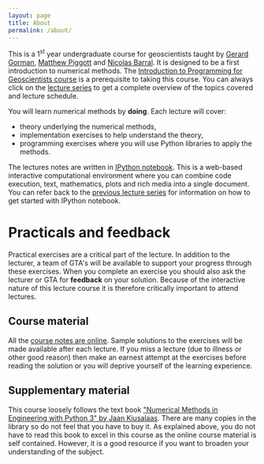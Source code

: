 ```yaml
---
layout: page
title: About
permalink: /about/
---
```


This is a 1<sup>st</sup> year undergraduate course for geoscientists taught by [Gerard Gorman](http://www.imperial.ac.uk/people/g.gorman), [Matthew Piggott](http://www.imperial.ac.uk/people/m.d.piggott) and [Nicolas Barral](http://www.imperial.ac.uk/people/n.barral). It is designed to be a first introduction to numerical methods. The [Introduction to Programming for Geoscientists course](http://ggorman.github.io/Introduction-to-programming-for-geoscientists/) is a prerequisite to taking this course. You can always click on the [lecture series](http://ggorman.github.io/Numerical-methods-1/lecture_series/) to get a complete overview of the topics covered and lecture schedule.

You will learn numerical methods by **doing**. Each lecture will cover:

* theory underlying the numerical methods,
* implementation exercises to help understand the theory,
* programming exercises where you will use Python libraries to apply the methods.

The lectures notes are written in [IPython notebook](http://ipython.org/notebook.html). This is a web-based interactive computational environment where you can combine code execution, text, mathematics, plots and rich media into a single document. You can refer back to the [previous lecture series](http://ggorman.github.io/Introduction-to-programming-for-geoscientists/) for information on how to get started with IPython notebook.

# Practicals and feedback

Practical exercises are a critical part of the lecture. In addition to the lecturer, a team of GTA's will be available to support your progress through these exercises. When you complete an exercise you should also ask the lecturer or GTA for **feedback** on your solution. Because of the interactive nature of this lecture course it is therefore critically important to attend lectures.

## Course material

All the [course notes are online](http://ggorman.github.io/Numerical-methods-1/). Sample solutions to the exercises will be made available after each lecture. If you miss a lecture (due to illness or other good reason) then make an earnest attempt at the exercises before reading the solution or you will deprive yourself of the learning experience.

## Supplementary material

This course loosely follows the text book ["Numerical Methods in Engineering with Python 3" by Jaan Kiusalaas](http://www.cambridge.org/us/academic/subjects/engineering/engineering-mathematics-and-programming/numerical-methods-engineering-python-3-3rd-edition). There are many copies in the library so do not feel that you have to buy it. As explained above, you do not have to read this book to excel in this course as the online course material is self contained. However, it is a good resource if you want to broaden your understanding of the subject.

